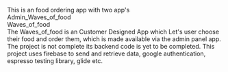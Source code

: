 This is an food ordering app with two app's <br>
Admin_Waves_of_food<br>
Waves_of_food<br>
The Waves_of_food is an Customer Designed App which Let's user choose their food and order them, which is made available via the admin panel app.
The project is not complete its backend code is yet to be completed.
This project uses firebase to send and retrieve data, google authentication, espresso testing library, glide etc.

